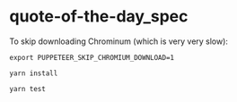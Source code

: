 # quote-of-the-day_spec

To skip downloading Chrominum (which is very very slow):

```
export PUPPETEER_SKIP_CHROMIUM_DOWNLOAD=1
```

```
yarn install
````

```
yarn test
```
